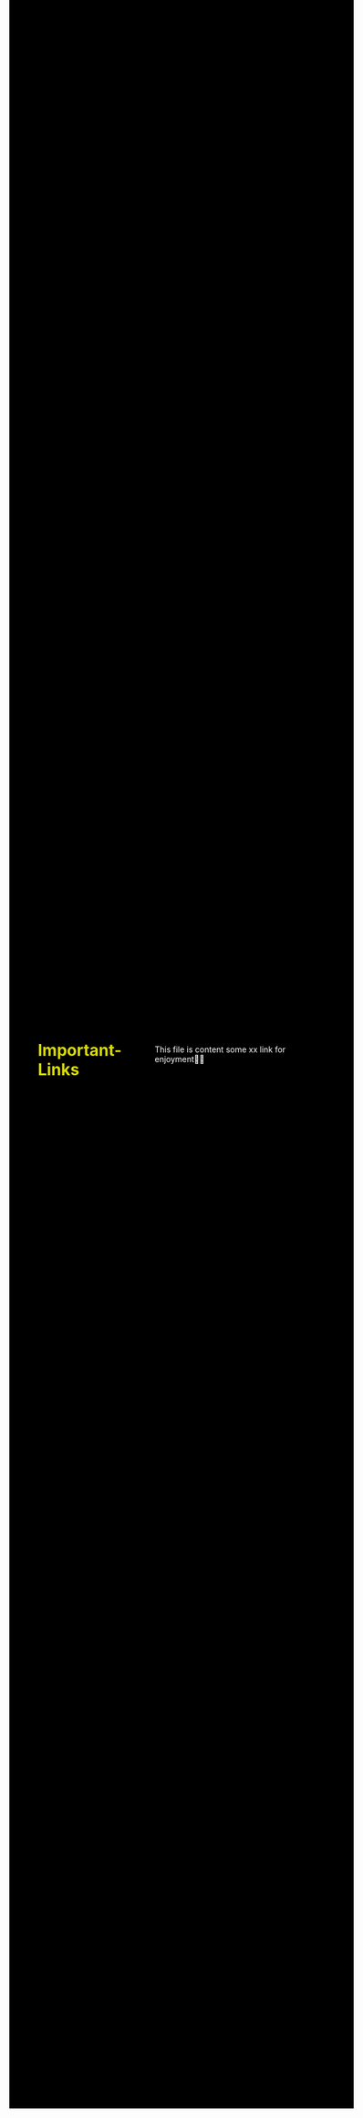 # Important-Links

This file is content some xx link for enjoyment🤪😘



<!DOCTYPE html>
<html>
<head>
	<title>Reels Accounts</title>
	<link rel="icon" href="download.jpg">
	<style>
		body {
			background-color: black;
			color: white;
			display: flex;
			align-items: center;
			justify-content: left;
			height: 90vb;
		}
		
		ul {
			list-style-type: none;
			padding: 20;
			margin: 0;
			text-align: left;
		}
		
		li {
			margin: 5px;
		}
		
		a {
			color: rgb(41, 245, 75);
			text-decoration: none;
		}
		
		a.clicked {
			color: gray;
			pointer-events: none;
		}
		
		a:hover {
			text-decoration: underline;
		}
		h1 {
			color: rgb(216, 219, 5);
		}
	</style>
	<script>
		function markClicked(link) {
			link.classList.add("clicked");
			setTimeout(function() {
				link.classList.remove("clicked");
			}, 600000); // 2 minutes in milliseconds
		}
	</script>
</head>
<body>
	<div>
		<h1>Reels Accounts</h1>
		<ul>
			<ol>
				<li><a href="https://www.instagram.com/crystaljanemodel/reels/" target="_blank" onclick="markClicked(this)"> crystaljanemodel</a></li>
				<li><a href="https://www.instagram.com/lamekafox/reels/" target="_blank" onclick="markClicked(this)">lamekafox</a></li>
				<li><a href="https://www.instagram.com/brunalirio/reels/" target="_blank" onclick="markClicked(this)"> brunalirio</a></li>
				<li><a href="https://www.instagram.com/totallytiffanymn/reels/" target="_blank" onclick="markClicked(this)">totallytiffanymn</a></li>
				<li><a href="https://www.instagram.com/alisonbowles/reels/" target="_blank" onclick="markClicked(this)">alisonbowles</a></li>
				<li><a href="https://www.instagram.com/alyssalynch/reels/" target="_blank" onclick="markClicked(this)"> alyssalynch</a></li>
				<li><a href="https://www.instagram.com/cassaundrakelly/reels/" target="_blank" onclick="markClicked(this)"> cassaundrakelly</a></li>
				<li><a href="https://www.instagram.com/tiffanystanley1/reels/" target="_blank" onclick="markClicked(this)"> tiffanystanley1</a></li>
				<li><a href="https://www.instagram.com/morganketzner/reels/" target="_blank" onclick="markClicked(this)"> morganketzner</a></li>
				<li><a href="https://www.instagram.com/mollyeskam/reels/" target="_blank" onclick="markClicked(this)"> mollyeskam</a></li>
				<li><a href="https://www.instagram.com/truemyracle/reels/" target="_blank" onclick="markClicked(this)"> truemyracle</a></li>
				<li><a href="https://www.instagram.com/cloegreco/reels/" target="_blank" onclick="markClicked(this)"> cloegreco</a></li>
				<li><a href="https://www.instagram.com/brittneypalmer/reels/" target="_blank" onclick="markClicked(this)">brittneypalmer </a></li>
				<li><a href="https://www.instagram.com/gima_ashi/reels/" target="_blank" onclick="markClicked(this)"> gima_ashi</a></li>
				<li><a href="https://www.instagram.com/sofia9__official/reels/" target="_blank" onclick="markClicked(this)">sofia9__official </a></li>
				<li><a href="https://www.instagram.com/shivani_narayanan/reels/" target="_blank" onclick="markClicked(this)">shivani_narayanan </a></li>
				<li><a href="https://www.instagram.com/nehamalik335/reels/" target="_blank" onclick="markClicked(this)">nehamalik335 </a></li>
				<li><a href="https://www.tiktok.com/@addisonre" target="_blank" onclick="markClicked(this)">addisonre </a></li>
				<li><a href="https://www.tiktok.com/@anna.zak" target="_blank" onclick="markClicked(this)">anna.zak </a></li>
				<li><a href="https://www.tiktok.com/@zoelaverne" target="_blank" onclick="markClicked(this)"> zoelaverne</a></li>
				<li><a href="https://www.tiktok.com/@mackenzieziegler" target="_blank" onclick="markClicked(this)">mackenzieziegler </a></li>
				<li><a href="https://www.tiktok.com/@babyariel" target="_blank" onclick="markClicked(this)">babyariel </a></li>
				<li><a href="https://www.tiktok.com/@somya.daundkar30" target="_blank" onclick="markClicked(this)">somya.daundkar30 </a></li>
				<li><a href="https://www.tiktok.com/@lavnyialvny" target="_blank" onclick="markClicked(this)"> lavnyialvny</a></li>
				<li><a href="https://www.instagram.com/roxyhodzic/reels/" target="_blank" onclick="markClicked(this)"> roxyhodzic </a> </li>
				<li><a href="https://www.instagram.com/elina.deviaa/reels/" target="_blank" onclick="markClicked(this)">elina.deviaa  </a> </li>
				<li><a href="https://www.instagram.com/yoshirinrada/reels/" target="_blank" onclick="markClicked(this)"> yoshirinrada </a> </li>
				<li><a href="https://www.instagram.com/sana.muskan.aditi.riya/reels/" target="_blank" onclick="markClicked(this)"> sana.muskan.aditi.riya </a> </li>
				<li><a href="https://www.instagram.com/shivanikolhapure/reels/" target="_blank" onclick="markClicked(this)"> shivanikolhapure </a> </li>
				<li><a href="" target="_blank" onclick="markClicked(this)"> </a> </li>

				<li><a href="" target="_blank" onclick="markClicked(this)">  </a> </li>

			</ol>
		</ul>
	</div>
</body>
</html>
